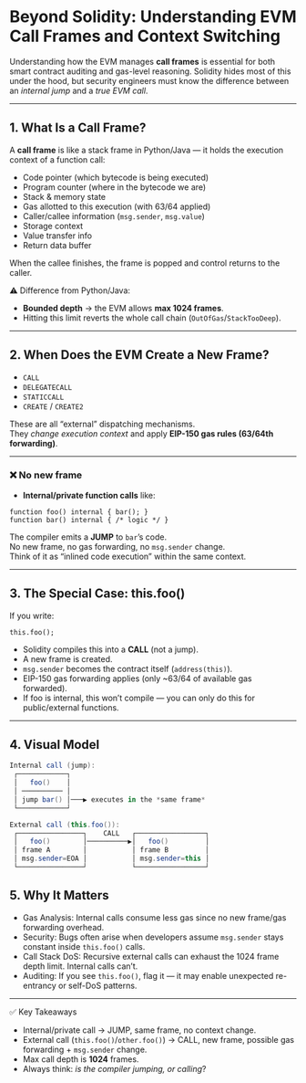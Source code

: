 # Beyond Solidity: Understanding EVM Call Frames and Context Switching
Understanding how the EVM manages **call frames** is essential for both smart contract auditing and gas-level reasoning. Solidity hides most of this under the hood, but security engineers must know the difference between an *internal jump* and a *true EVM call*.

---
## 1. What Is a Call Frame?

A **call frame** is like a stack frame in Python/Java — it holds the execution context of a function call:
- Code pointer (which bytecode is being executed)
- Program counter (where in the bytecode we are)
- Stack & memory state
- Gas allotted to this execution (with 63/64 applied)
- Caller/callee information (`msg.sender`, `msg.value`)
- Storage context
- Value transfer info
- Return data buffer

When the callee finishes, the frame is popped and control returns to the caller.

⚠️ Difference from Python/Java:
- **Bounded depth** → the EVM allows **max 1024 frames**.  
- Hitting this limit reverts the whole call chain (`OutOfGas`/`StackTooDeep`).  

---
## 2. When Does the EVM Create a New Frame?
- `CALL`
- `DELEGATECALL`
- `STATICCALL`
- `CREATE` / `CREATE2`

These are all “external” dispatching mechanisms.  
They *change execution context* and apply **EIP-150 gas rules (63/64th forwarding)**.

---
### ❌ No new frame
- **Internal/private function calls** like:

```solidity
function foo() internal { bar(); }
function bar() internal { /* logic */ }
```
The compiler emits a **JUMP** to `bar`’s code.  
No new frame, no gas forwarding, no `msg.sender` change.  
Think of it as “inlined code execution” within the same context.

---
## 3. The Special Case: this.foo()
If you write:
```solidity
this.foo();
```
- Solidity compiles this into a **CALL** (not a jump).
- A new frame is created.
- `msg.sender` becomes the contract itself (`address(this)`).
- EIP-150 gas forwarding applies (only ~63/64 of available gas forwarded).
- If foo is internal, this won’t compile — you can only do this for public/external functions.

---
## 4. Visual Model
```csharp
Internal call (jump):
 ┌────────────┐
 │   foo()    │
 │ ────────── │
 │ jump bar() │───▶ executes in the *same frame*
 └────────────┘

External call (this.foo()):
 ┌────────────────┐    CALL   ┌─────────────────┐
 │   foo()        │──────────▶│   foo()         │
 │ frame A        │           │ frame B         │
 │ msg.sender=EOA │           │ msg.sender=this │
 └────────────────┘           └─────────────────┘
```
## 5. Why It Matters
- Gas Analysis: Internal calls consume less gas since no new frame/gas forwarding overhead.
- Security: Bugs often arise when developers assume `msg.sender` stays constant inside `this.foo()` calls.
- Call Stack DoS: Recursive external calls can exhaust the 1024 frame depth limit. Internal calls can’t.
- Auditing: If you see `this.foo()`, flag it — it may enable unexpected re-entrancy or self-DoS patterns.

---
✅ Key Takeaways
- Internal/private call → JUMP, same frame, no context change.
- External call (`this.foo()`/`other.foo()`) → CALL, new frame, possible gas forwarding + `msg.sender` change.
- Max call depth is **1024** frames.
- Always think: _is the compiler jumping, or calling_?
